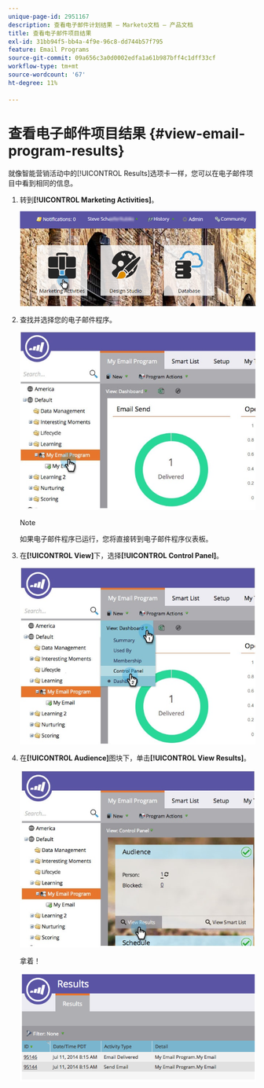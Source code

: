 ```yaml
---
unique-page-id: 2951167
description: 查看电子邮件计划结果 — Marketo文档 — 产品文档
title: 查看电子邮件项目结果
exl-id: 31bb94f5-bb4a-4f9e-96c8-dd744b57f795
feature: Email Programs
source-git-commit: 09a656c3a0d0002edfa1a61b987bff4c1dff33cf
workflow-type: tm+mt
source-wordcount: '67'
ht-degree: 11%

---
```


# 查看电子邮件项目结果 {#view-email-program-results}

就像智能营销活动中的[!UICONTROL Results]选项卡一样，您可以在电子邮件项目中看到相同的信息。

1. 转到&#x200B;**[!UICONTROL Marketing Activities]**。

   ![](assets/login-marketing-activities-2.png)

1. 查找并选择您的电子邮件程序。

   ![](assets/selectemailprogram3.jpg)

   >[!NOTE]
   >
   >如果电子邮件程序已运行，您将直接转到电子邮件程序仪表板。

1. 在&#x200B;**[!UICONTROL View]**&#x200B;下，选择&#x200B;**[!UICONTROL Control Panel]**。

   ![](assets/controlpanelview.jpg)

1. 在&#x200B;**[!UICONTROL Audience]**&#x200B;图块下，单击&#x200B;**[!UICONTROL View Results]**。

   ![](assets/audiencetile.jpg)

   拿着！

   ![](assets/image2014-9-22-11-3a15-3a49.png)
